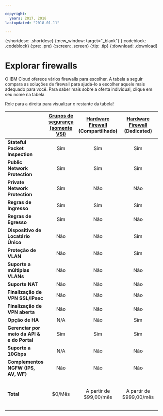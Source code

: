 ```yaml
---

copyright:
  years: 2017, 2018
lastupdated: "2018-01-11"

---
```


{:shortdesc: .shortdesc}
{:new_window: target="_blank"}
{:codeblock: .codeblock}
{:pre: .pre}
{:screen: .screen}
{:tip: .tip}
{:download: .download}


# Explorar firewalls
O IBM Cloud oferece vários firewalls para escolher. A tabela a seguir compara as soluções de firewall para ajudá-lo a escolher aquele mais adequado para você. Para saber mais sobre a oferta individual, clique em seu nome na tabela.

Role para a direita para visualizar o restante da tabela!

|        | [Grupos de segurança (somente VSI)](https://console.bluemix.net/docs/infrastructure/security-groups/sg_index.html) | [Hardware Firewall](https://console.bluemix.net/docs/infrastructure/hardware-firewall-shared/getting-started.html#getting-started) (Compartilhado) | [Hardware Firewall](https://console.bluemix.net/docs/infrastructure/hardware-firewall-dedicated/getting-started.html#getting-started) (Dedicated) | [Fortigate Security Appliance 1Gbps](https://console.bluemix.net/docs/infrastructure/fortigate-1g/getting-started.html#getting-started) | [Virtual Router Appliance](https://console.bluemix.net/docs/infrastructure/virtual-router-appliance/getting-started.html#getting-started) | [Fortigate Security Appliance 10Gbps](https://console.bluemix.net/docs/infrastructure/fortigate-10g/getting-started.html#getting-started) |
| ------- | :------: | :------: | :------: | :------: | :------: | :------: |
|**Stateful Packet Inspection**|Sim|Sim|Sim|Sim|Sim|Sim|
|**Public Network Protection**|Sim|Sim|Sim|Sim|Sim|Sim|
|**Private Network Protection**|Sim|Não|Não|Não|Sim|Sim|
|**Regras de Ingresso**|Sim|Sim|Sim|Sim|Sim|Sim|
|**Regras de Egresso**|Sim|Não|Não|Sim|Sim|Sim|
|**Dispositivo de Locatário Único**|Não|Não|Sim|Sim|Sim|Sim|
|**Proteção de VLAN**|Não|Não|Sim|Sim|Sim|Sim|
|**Suporte a múltiplas VLANs**|Não|Não|Não|Não|Sim|Sim|
|**Suporte NAT**|Não|Não|Não|Sim|Sim|Sim|
|**Finalização de VPN SSL/IPsec**|Não|Não|Não|Sim|Sim|Sim|
|**Finalização de VPN aberta**|Não|Não|Não|Não|Sim|Não|
|**Opção de HA**|N/A|Não|Sim|Sim|Sim|Sim|
|**Gerenciar por meio da API & e do Portal**|Sim|Sim|Sim|GUI do dispositivo|GUI do dispositivo|GUI do dispositivo|
|**Suporte a 10Gbps**|N/A|Não|Não|Não|Sim|Sim|
|**Complementos NGFW (IPS, AV, WF)**|Não|Não|Não|Sim|Não|Sim|
|**Total**|$0/Mês|A partir de $99,00/mês|A partir de $999,00/mês|A partir de $999,00/mês|A partir de $219,00/mês + Custo do Bare Metal Server|A partir de $4.999,00/mês|
